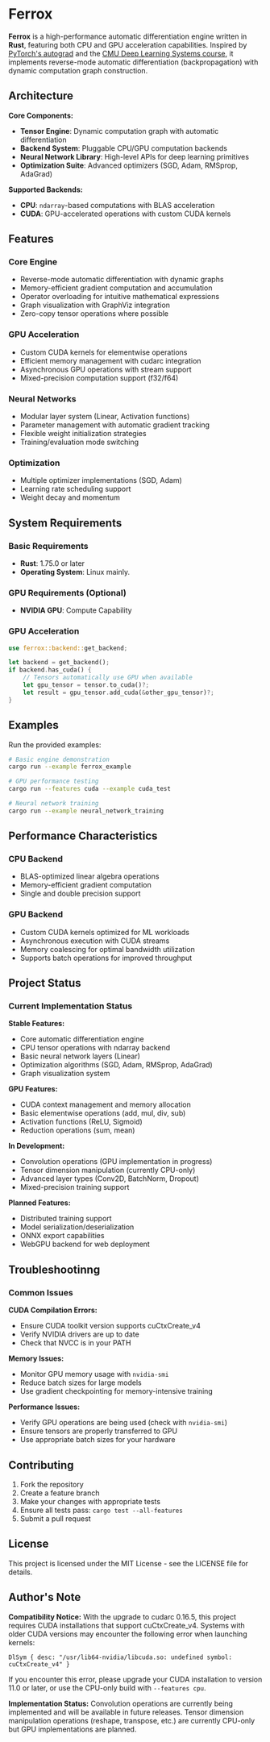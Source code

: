# Ferrox

**Ferrox** is a high-performance automatic differentiation engine written in **Rust**, featuring both CPU and GPU acceleration capabilities. Inspired by [PyTorch's autograd](https://pytorch.org/docs/stable/autograd.html) and the [CMU Deep Learning Systems course](https://dlsyscourse.org/), it implements reverse-mode automatic differentiation (backpropagation) with dynamic computation graph construction.

## Architecture

**Core Components:**
- **Tensor Engine**: Dynamic computation graph with automatic differentiation
- **Backend System**: Pluggable CPU/GPU computation backends
- **Neural Network Library**: High-level APIs for deep learning primitives
- **Optimization Suite**: Advanced optimizers (SGD, Adam, RMSprop, AdaGrad)

**Supported Backends:**
- **CPU**: `ndarray`-based computations with BLAS acceleration
- **CUDA**: GPU-accelerated operations with custom CUDA kernels

## Features

### Core Engine
- Reverse-mode automatic differentiation with dynamic graphs
- Memory-efficient gradient computation and accumulation
- Operator overloading for intuitive mathematical expressions
- Graph visualization with GraphViz integration
- Zero-copy tensor operations where possible

### GPU Acceleration
- Custom CUDA kernels for elementwise operations
- Efficient memory management with cudarc integration
- Asynchronous GPU operations with stream support
- Mixed-precision computation support (f32/f64)

### Neural Networks
- Modular layer system (Linear, Activation functions)
- Parameter management with automatic gradient tracking
- Flexible weight initialization strategies
- Training/evaluation mode switching

### Optimization
- Multiple optimizer implementations (SGD, Adam)
- Learning rate scheduling support
- Weight decay and momentum

## System Requirements

### Basic Requirements
- **Rust**: 1.75.0 or later
- **Operating System**: Linux mainly.

### GPU Requirements (Optional)
- **NVIDIA GPU**: Compute Capability 
### GPU Acceleration
```rust
use ferrox::backend::get_backend;

let backend = get_backend();
if backend.has_cuda() {
    // Tensors automatically use GPU when available
    let gpu_tensor = tensor.to_cuda()?;
    let result = gpu_tensor.add_cuda(&other_gpu_tensor)?;
}
```

## Examples

Run the provided examples:
```bash
# Basic engine demonstration
cargo run --example ferrox_example

# GPU performance testing
cargo run --features cuda --example cuda_test

# Neural network training
cargo run --example neural_network_training
```

## Performance Characteristics

### CPU Backend
- BLAS-optimized linear algebra operations
- Memory-efficient gradient computation
- Single and double precision support

### GPU Backend
- Custom CUDA kernels optimized for ML workloads
- Asynchronous execution with CUDA streams
- Memory coalescing for optimal bandwidth utilization
- Supports batch operations for improved throughput

## Project Status

### Current Implementation Status

**Stable Features:**
- Core automatic differentiation engine
- CPU tensor operations with ndarray backend
- Basic neural network layers (Linear)
- Optimization algorithms (SGD, Adam, RMSprop, AdaGrad)
- Graph visualization system

**GPU Features:**
- CUDA context management and memory allocation
- Basic elementwise operations (add, mul, div, sub)
- Activation functions (ReLU, Sigmoid)
- Reduction operations (sum, mean)

**In Development:**
- Convolution operations (GPU implementation in progress)
- Tensor dimension manipulation (currently CPU-only)
- Advanced layer types (Conv2D, BatchNorm, Dropout)
- Mixed-precision training support

**Planned Features:**
-  Distributed training support
-  Model serialization/deserialization
-  ONNX export capabilities
-  WebGPU backend for web deployment

## Troubleshootinng

### Common Issues

**CUDA Compilation Errors:**
- Ensure CUDA toolkit version supports cuCtxCreate_v4
- Verify NVIDIA drivers are up to date
- Check that NVCC is in your PATH

**Memory Issues:**
- Monitor GPU memory usage with `nvidia-smi`
- Reduce batch sizes for large models
- Use gradient checkpointing for memory-intensive training

**Performance Issues:**
- Verify GPU operations are being used (check with `nvidia-smi`)
- Ensure tensors are properly transferred to GPU
- Use appropriate batch sizes for your hardware

## Contributing

1. Fork the repository
2. Create a feature branch
3. Make your changes with appropriate tests
4. Ensure all tests pass: `cargo test --all-features`
5. Submit a pull request

## License

This project is licensed under the MIT License - see the LICENSE file for details.

## Author's Note

**Compatibility Notice:** With the upgrade to cudarc 0.16.5, this project requires CUDA installations that support cuCtxCreate_v4. Systems with older CUDA versions may encounter the following error when launching kernels:

```
DlSym { desc: "/usr/lib64-nvidia/libcuda.so: undefined symbol: cuCtxCreate_v4" }
```

If you encounter this error, please upgrade your CUDA installation to version 11.0 or later, or use the CPU-only build with `--features cpu`.

**Implementation Status:** Convolution operations are currently being implemented and will be available in future releases. Tensor dimension manipulation operations (reshape, transpose, etc.) are currently CPU-only but GPU implementations are planned.